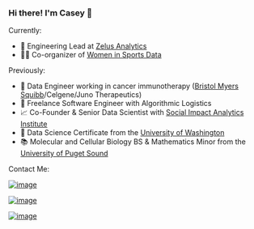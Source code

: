### Hi there! I'm Casey 👋

Currently:
- 🏀 Engineering Lead at [Zelus Analytics](https://zelusanalytics.com/)
- 👩‍💻 Co-organizer of [Women in Sports Data](https://www.womeninsportsdata.org/)

Previously:
- 🧬 Data Engineer working in cancer immunotherapy ([Bristol Myers Squibb](https://www.google.com/url?sa=t&rct=j&q=&esrc=s&source=web&cd=&cad=rja&uact=8&ved=2ahUKEwiY2eedjIf-AhUNLDQIHZbyDWAQFnoECAsQAQ&url=https%3A%2F%2Fwww.bms.com%2F&usg=AOvVaw0rhy4pHRp4aTtUsMaEHgJS)/Celgene/Juno Therapeutics)
- 🚚 Freelance Software Engineer with Algorithmic Logistics
- 📈 Co-Founder & Senior Data Scientist with [Social Impact Analytics Institute](https://www.linkedin.com/company/social-impact-analytics-institute/about/)
- 📜 Data Science Certificate from the [University of Washington](https://www.pce.uw.edu/certificates/data-science)
- 📚 Molecular and Cellular Biology BS & Mathematics Minor from the [University of Puget Sound](https://www.google.com/url?sa=t&rct=j&q=&esrc=s&source=web&cd=&cad=rja&uact=8&ved=2ahUKEwi21ci6jIf-AhX3ATQIHWbUCtkQFnoECBwQAQ&url=https%3A%2F%2Fwww.pugetsound.edu%2F&usg=AOvVaw100rBGEH_mGUnxikUyGKTD)

Contact Me:

[![image](https://img.shields.io/badge/website-000000?style=for-the-badge&logo=About.me&logoColor=white)](https://www.caseythayer.com/#/)

[![image](https://img.shields.io/badge/Twitter-1DA1F2?style=for-the-badge&logo=twitter&logoColor=white)](https://twitter.com/casey_thayer_)

[![image](https://img.shields.io/badge/LinkedIn-0077B5?style=for-the-badge&logo=linkedin&logoColor=white)](https://www.linkedin.com/in/casey-thayer/)
